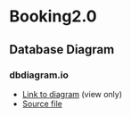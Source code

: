 # Booking2.0

## Database Diagram

### dbdiagram.io

- [Link to diagram](https://dbdiagram.io/d/63a201e199cb1f3b55a296f4) (view only)
- [Source file](./diagram-src.txt)
